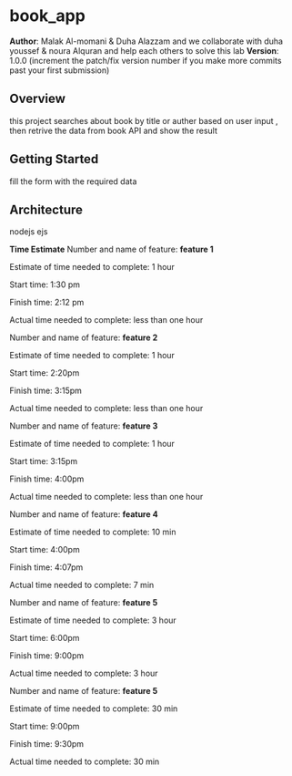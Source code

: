 # book_app

**Author**: Malak Al-momani & Duha Alazzam and we collaborate with duha youssef & noura Alquran and help each others to solve this lab
**Version**: 1.0.0 (increment the patch/fix version number if you make more commits past your first submission)

## Overview
this project searches about book by title or auther based on user input , then retrive the data from book API and show the result

## Getting Started
fill the form with the required data 

## Architecture
nodejs
ejs


**Time Estimate**
Number and name of feature: **feature 1**

Estimate of time needed to complete: 1 hour

Start time: 1:30 pm

Finish time: 2:12 pm

Actual time needed to complete: less than one hour


Number and name of feature: **feature 2**

Estimate of time needed to complete: 1 hour

Start time: 2:20pm

Finish time: 3:15pm

Actual time needed to complete: less than one hour


Number and name of feature: **feature 3**

Estimate of time needed to complete: 1 hour

Start time: 3:15pm

Finish time: 4:00pm

Actual time needed to complete: less than one hour


Number and name of feature: **feature 4**

Estimate of time needed to complete: 10 min

Start time: 4:00pm

Finish time: 4:07pm

Actual time needed to complete: 7 min



Number and name of feature: **feature 5**

Estimate of time needed to complete: 3 hour

Start time: 6:00pm

Finish time: 9:00pm 

Actual time needed to complete: 3 hour


Number and name of feature: **feature 5**

Estimate of time needed to complete: 30 min

Start time: 9:00pm

Finish time: 9:30pm

Actual time needed to complete: 30 min
